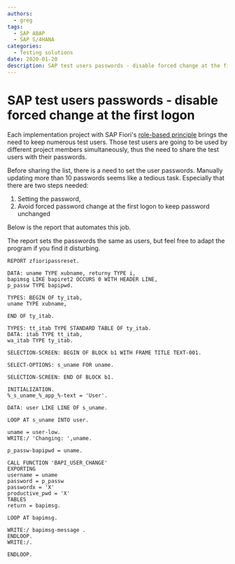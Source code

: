 ```yaml
---
authors:
  - greg
tags:
  - SAP ABAP
  - SAP S/4HANA
categories:
  - Testing solutions
date: 2020-01-20
description: SAP test users passwords - disable forced change at the first logon 
---
```


# SAP test users passwords - disable forced change at the first logon 

Each implementation project with SAP Fiori's [role-based principle](https://experience.sap.com/fiori-design-web/design-principles/) brings the need to keep numerous test users. Those test users are going to be used by different project members simultaneously, thus the need to share the test users with their passwords.

<!-- more -->

 Before sharing the list, there is a need to set the user passwords. Manually updating more than 10 passwords seems like a tedious task. Especially that there are two steps needed:

1. Setting the password,
2. Avoid forced password change at the first logon to keep password unchanged

Below is the report that automates this job.

The report sets the passwords the same as users, but feel free to adapt the program if you find it disturbing.

``` ABAP
REPORT zfioripassreset.

DATA: uname TYPE xubname, returny TYPE i, 
bapimsg LIKE bapiret2 OCCURS 0 WITH HEADER LINE, 
p_passw TYPE bapipwd.

TYPES: BEGIN OF ty_itab,
uname TYPE xubname,

END OF ty_itab.

TYPES: tt_itab TYPE STANDARD TABLE OF ty_itab.
DATA: itab TYPE tt_itab,
wa_itab TYPE ty_itab.

SELECTION-SCREEN: BEGIN OF BLOCK b1 WITH FRAME TITLE TEXT-001.

SELECT-OPTIONS: s_uname FOR uname.

SELECTION-SCREEN: END OF BLOCK b1.

INITIALIZATION.
%_s_uname_%_app_%-text = 'User'.

DATA: user LIKE LINE OF s_uname.

LOOP AT s_uname INTO user.

uname = user-low.
WRITE:/ 'Changing: ',uname.

p_passw-bapipwd = uname.

CALL FUNCTION 'BAPI_USER_CHANGE'
EXPORTING
username = uname
password = p_passw
passwordx = 'X'
productive_pwd = 'X'
TABLES
return = bapimsg.

LOOP AT bapimsg.

WRITE:/ bapimsg-message .
ENDLOOP.
WRITE:/.

ENDLOOP.
```

